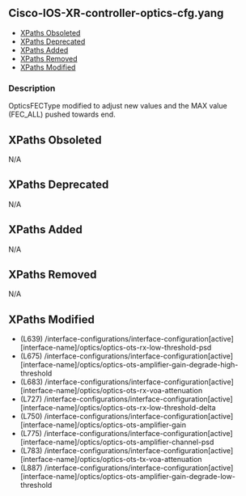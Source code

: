 ## Cisco-IOS-XR-controller-optics-cfg.yang

- [XPaths Obsoleted](#xpaths-obsoleted)
- [XPaths Deprecated](#xpaths-deprecated)
- [XPaths Added](#xpaths-added)
- [XPaths Removed](#xpaths-removed)
- [XPaths Modified](#xpaths-modified)

### Description

OpticsFECType modified to adjust new values and the MAX value (FEC_ALL) pushed towards end.

## XPaths Obsoleted

N/A

## XPaths Deprecated

N/A

## XPaths Added

N/A

## XPaths Removed

N/A

## XPaths Modified

- (L639)	/interface-configurations/interface-configuration[active][interface-name]/optics/optics-ots-rx-low-threshold-psd
- (L675)	/interface-configurations/interface-configuration[active][interface-name]/optics/optics-ots-amplifier-gain-degrade-high-threshold
- (L683)	/interface-configurations/interface-configuration[active][interface-name]/optics/optics-ots-rx-voa-attenuation
- (L727)	/interface-configurations/interface-configuration[active][interface-name]/optics/optics-ots-rx-low-threshold-delta
- (L750)	/interface-configurations/interface-configuration[active][interface-name]/optics/optics-ots-amplifier-gain
- (L775)	/interface-configurations/interface-configuration[active][interface-name]/optics/optics-ots-amplifier-channel-psd
- (L783)	/interface-configurations/interface-configuration[active][interface-name]/optics/optics-ots-tx-voa-attenuation
- (L887)	/interface-configurations/interface-configuration[active][interface-name]/optics/optics-ots-amplifier-gain-degrade-low-threshold

